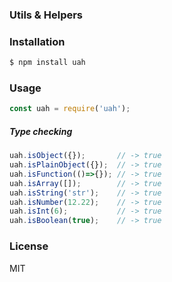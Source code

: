 ### Utils & Helpers


### Installation
```sh
$ npm install uah
```


### Usage
```js
const uah = require('uah');
```

##### Type checking
```js
uah.isObject({}); 		// -> true
uah.isPlainObject({}); 	// -> true
uah.isFunction(()=>{});	// -> true
uah.isArray([]); 		// -> true
uah.isString('str'); 	// -> true
uah.isNumber(12.22); 	// -> true
uah.isInt(6); 			// -> true
uah.isBoolean(true); 	// -> true
```


### License

MIT
